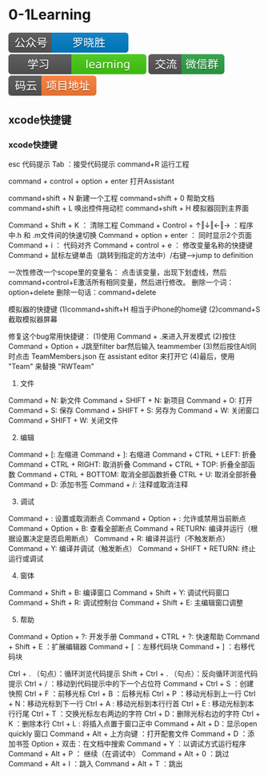 # 0-1Learning

![alt text](../static/common/svg/luoxiaosheng.svg "公众号")
![alt text](../static/common/svg/luoxiaosheng_learning.svg "学习")
![alt text](../static/common/svg/luoxiaosheng_wechat.svg "微信")
![alt text](../static/common/svg/luoxiaosheng_gitee.svg "码云")

## xcode快捷键


### xcode快捷键
esc 代码提示
Tab ：接受代码提示
command+R 运行工程

command + control + option + enter  打开Assistant

command+shift + N   新建一个工程
command+shift + 0   帮助文档
command+shift + L	唤出控件拖动栏
command+shift + H   模拟器回到主界面

Command + Shift + K ： 清除工程 
Command + Control  + ↑‖↓‖←‖→ ：程序中.h 和 .m文件间的快速切换
Command + option + enter  ： 同时显示2个页面
Command + i ：  代码对齐
Command + control + e  ： 修改变量名称的快捷键
Command + 鼠标左键单击（跳转到指定的方法中）/右键—>jump to definition

一次性修改一个scope里的变量名：
点击该变量，出现下划虚线，然后command+control+E激活所有相同变量，然后进行修改。
删除一个词：option+delete
删除一句话：command+delete

模拟器的快捷键
(1)command+shift+H 相当于iPhone的home键
(2)command+S 截取模拟器屏幕

修复这个bug常用快捷键：
(1)使用 Command + .来进入开发模式
(2)按住 Command + Option + J跳至filter bar然后输入 teammember
(3)然后按住Alt同时点击 TeamMembers.json 在 assistant editor 来打开它
(4)最后，使用 "Team" 来替换 "RWTeam"


1. 文件

Command + N: 新文件
Command + SHIFT + N: 新项目
Command + O: 打开
Command + S: 保存
Command + SHIFT + S: 另存为
Command + W: 关闭窗口
Command + SHIFT + W: 关闭文件

2. 编辑

Command + [: 左缩进
Command + ]: 右缩进
Command + CTRL + LEFT: 折叠
Command + CTRL + RIGHT: 取消折叠
Command + CTRL + TOP: 折叠全部函数
Command + CTRL + BOTTOM: 取消全部函数折叠
CTRL + U: 取消全部折叠
Command + D: 添加书签
Command + /: 注释或取消注释

3. 调试

Command + \: 设置或取消断点
Command + Option + \: 允许或禁用当前断点
Command + Option + B: 查看全部断点
Command + RETURN: 编译并运行（根据设置决定是否启用断点）
Command + R: 编译并运行（不触发断点）
Command + Y: 编译并调试（触发断点）
Command + SHIFT + RETURN: 终止运行或调试

4. 窗体

Command + Shift + B: 编译窗口
Command + Shift + Y: 调试代码窗口
Command + Shift + R: 调试控制台
Command + Shift + E: 主编辑窗口调整

5. 帮助

Command + Option + ?: 开发手册
Command + CTRL + ?: 快速帮助
Command + Shift + E ：扩展编辑器
Command + [ ：左移代码块
Command + ] ：右移代码块

Ctrl + . （句点）：循环浏览代码提示
Shift + Ctrl + . （句点）：反向循环浏览代码提示
Ctrl + / ：移动到代码提示中的下一个占位符
Command + Ctrl + S ：创建快照
Ctrl + F ：前移光标
Ctrl + B ：后移光标
Ctrl + P ：移动光标到上一行
Ctrl + N：移动光标到下一行
Ctrl + A : 移动光标到本行行首
Ctrl + E : 移动光标到本行行尾 
Ctrl + T ：交换光标左右两边的字符
Ctrl + D：删除光标右边的字符
Ctrl + K ：删除本行
Ctrl + L : 将插入点置于窗口正中
Command + Alt + D：显示open quickly 窗口
Command + Alt + 上方向键 ：打开配套文件
Command + D ：添加书签
Option + 双击：在文档中搜索
Command + Y ：以调试方式运行程序
Command + Alt + P ： 继续（在调试中）
Command + Alt + 0 ：跳过
Command + Alt + I ：跳入
Command + Alt + T ：跳出











